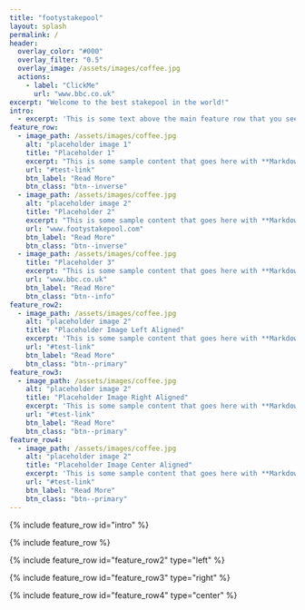 ```yaml
---
title: "footystakepool"
layout: splash
permalink: /
header:
  overlay_color: "#000"
  overlay_filter: "0.5"
  overlay_image: /assets/images/coffee.jpg
  actions:
    - label: "ClickMe"
      url: "www.bbc.co.uk"
excerpt: "Welcome to the best stakepool in the world!"
intro: 
  - excerpt: 'This is some text above the main feature row that you see below.....'
feature_row:
  - image_path: /assets/images/coffee.jpg
    alt: "placeholder image 1"
    title: "Placeholder 1"
    excerpt: "This is some sample content that goes here with **Markdown** formatting."
    url: "#test-link"
    btn_label: "Read More"
    btn_class: "btn--inverse"
  - image_path: /assets/images/coffee.jpg
    alt: "placeholder image 2"
    title: "Placeholder 2"
    excerpt: "This is some sample content that goes here with **Markdown** formatting."
    url: "www.footystakepool.com"
    btn_label: "Read More"
    btn_class: "btn--inverse"
  - image_path: /assets/images/coffee.jpg
    title: "Placeholder 3"
    excerpt: "This is some sample content that goes here with **Markdown** formatting."
    url: "www.bbc.co.uk"
    btn_label: "Read More"
    btn_class: "btn--info"
feature_row2:
  - image_path: /assets/images/coffee.jpg
    alt: "placeholder image 2"
    title: "Placeholder Image Left Aligned"
    excerpt: 'This is some sample content that goes here with **Markdown** formatting. Left aligned with `type="left"`'
    url: "#test-link"
    btn_label: "Read More"
    btn_class: "btn--primary"
feature_row3:
  - image_path: /assets/images/coffee.jpg
    alt: "placeholder image 2"
    title: "Placeholder Image Right Aligned"
    excerpt: 'This is some sample content that goes here with **Markdown** formatting. Right aligned with `type="right"`'
    url: "#test-link"
    btn_label: "Read More"
    btn_class: "btn--primary"
feature_row4:
  - image_path: /assets/images/coffee.jpg
    alt: "placeholder image 2"
    title: "Placeholder Image Center Aligned"
    excerpt: 'This is some sample content that goes here with **Markdown** formatting. Centered with `type="center"`'
    url: "#test-link"
    btn_label: "Read More"
    btn_class: "btn--primary"
---
```


{% include feature_row id="intro" %}

{% include feature_row %}

{% include feature_row id="feature_row2" type="left" %}

{% include feature_row id="feature_row3" type="right" %}

{% include feature_row id="feature_row4" type="center" %}
